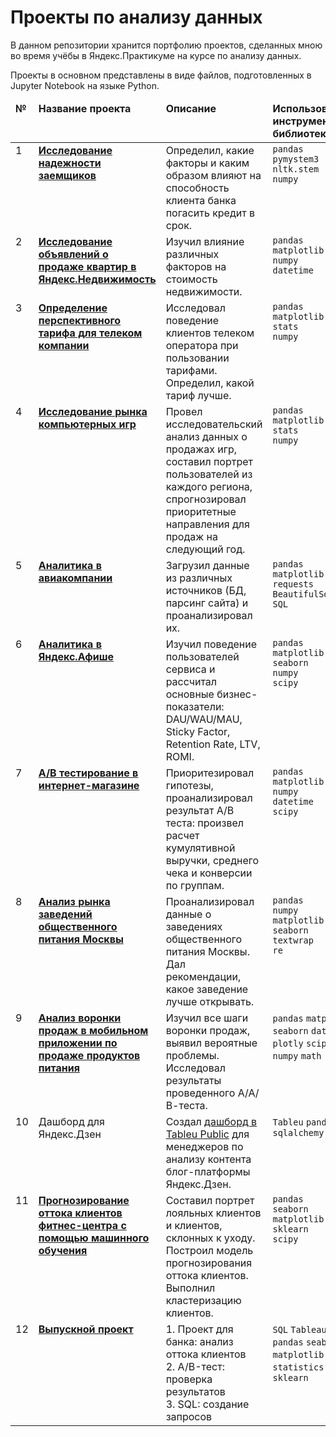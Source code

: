 # Проекты по анализу данных
В данном репозитории хранится портфолию проектов, сделанных мною во время учёбы в Яндекс.Практикуме на курсе по анализу данных.

Проекты в основном представлены в виде файлов, подготовленных в Jupyter Notebook на языке Python.

<table>
 <thead valign="top">
    <tr>
       <td><b>№</b></td>
       <td><b>Название проекта</b></td>
       <td><b>Описание</b></td> 
       <td><b>Использованные инструменты и библиотеки</b></td> 
   </tr> 
</thead>
<tbody  valign="top">
    <tr>
       <td>1</td>
       <td>
          <b>
             <a href="https://github.com/galaleksey/yandex-praktikum/tree/main/01_preprocessing_credit-scoring">
             Исследование надежности заемщиков</a>
          </b>
     </td>
     <td>
        Определил, какие факторы и каким образом влияют на способность клиента банка погасить кредит в срок.
    </td>
    <td>
        <code>pandas</code><br/>
        <code>pymystem3</code><br/>
        <code>nltk.stem</code><br/>
        <code>numpy</code>
    </td>
</tr>
<tr>
   <td>2</td>  
   <td>
      <b>
         <a href="https://github.com/galaleksey/yandex-praktikum/tree/main/02_eda_apartment-advertisements">
         Исследование объявлений о продаже квартир в Яндекс.Недвижимость</a>
     </b>
 </td>
 <td>
    Изучил влияние различных факторов на стоимость недвижимости.
</td>
<td>
    <code>pandas</code><br>
    <code>matplotlib</code><br>
    <code>numpy</code><br>
    <code>datetime</code><br>
</td>
</tr>
<tr>
   <td>3</td>
   <td>
      <b>
         <a href="https://github.com/galaleksey/yandex-praktikum/tree/main/03_statistics_telecom">
         Определение перспективного тарифа для телеком компании</a>
     </b>
 </td>
 <td>
    Исследовал поведение клиентов телеком оператора при пользовании тарифами. Определил, какой тариф лучше.
</td>
<td>
        <code>pandas</code><br>
        <code>matplotlib</code><br>
        <code>stats</code><br>
        <code>numpy</code><br><br>
</td>
</tr>
<tr>
   <td>4</td>
   <td>
      <b>
         <a href="https://github.com/galaleksey/yandex-praktikum/tree/main/04_games-market-research">
         Исследование рынка компьютерных игр</a>
     </b>
 </td>
 <td>
    Провел исследовательский анализ данных о продажах игр, составил портрет пользователей из каждого региона, 
    спрогнозировал приоритетные направления для продаж на следующий год.
</td>
<td>
        <code>pandas</code><br>
        <code>matplotlib</code><br>
        <code>stats</code><br>
        <code>numpy</code>
</td>
</tr>
<tr>
   <td>5</td>
   <td>
      <b>
         <a href="https://github.com/galaleksey/yandex-praktikum/tree/main/05_etl_flights">
         Аналитика в авиакомпании</a>
     </b>
 </td>
 <td>
    Загрузил данные из различных источников (БД, парсинг сайта) и проанализировал их.
</td>
<td>
        <code>pandas</code><br>
        <code>matplotlib</code><br>
        <code>requests</code><br>
        <code>BeautifulSoup</code><br>
        <code>SQL</code>
</td>
</tr>
<tr>
   <td>6</td>
   <td>
      <b>
         <a href="https://github.com/galaleksey/yandex-praktikum/tree/main/06_business_metrics">
         Аналитика в Яндекс.Афише</a>
     </b>
 </td>
 <td>
    Изучил поведение пользователей сервиса и рассчитал основные бизнес-показатели: DAU/WAU/MAU, Sticky Factor, Retention Rate, LTV, ROMI.
</td>
<td>
        <code>pandas</code><br>
        <code>matplotlib</code><br>
        <code>seaborn</code><br>
        <code>numpy</code><br>
        <code>scipy</code>
</td>
</tr>
<tr>
   <td>7</td>
   <td>
      <b>
         <a href="https://github.com/galaleksey/yandex-praktikum/tree/main/07_a-b-testing_e-commerce">
         A/B тестирование в интернет-магазине</a>
     </b>
 </td>
 <td>
    Приоритезировал гипотезы, проанализировал результат А/В теста: произвел расчет кумулятивной 
    выручки, среднего чека и конверсии по группам.
</td>
<td>
        <code>pandas</code><br>
        <code>matplotlib</code><br>
        <code>numpy</code><br>
        <code>datetime</code><br>
        <code>scipy</code>
</td>
</tr>
<tr>
   <td>8</td>
   <td>
      <b>
         <a href="https://github.com/galaleksey/yandex-praktikum/tree/main/08_vizualization_restaurants">
         Анализ рынка заведений общественного питания Москвы</a>
     </b>
 </td>
 <td>
    Проанализировал данные о заведениях общественного питания Москвы. Дал рекомендации, какое заведение лучше открывать.
</td>
<td>
        <code>pandas</code><br>
        <code>numpy</code><br>
        <code>matplotlib</code><br>
        <code>seaborn</code><br>
        <code>textwrap</code><br>
        <code>re</code>
</td>
</tr>
<tr>
   <td>9</td>
   <td>
      <b>
         <a href="https://github.com/galaleksey/yandex-praktikum/tree/main/09_conversion_funnel_a-b">
         Анализ воронки продаж в мобильном приложении по продаже продуктов питания</a>
     </b>
 </td>
 <td>
    Изучил все шаги воронки продаж, выявил вероятные проблемы. Исследовал результаты проведенного А/А/В-теста.
</td>
<td>
        <code>pandas</code>
        <code>matplotlib</code>
        <code>seaborn</code>
        <code>datetime</code>
        <code>plotly</code>
        <code>scipy</code>
        <code>numpy</code>
        <code>math</code>
</td>
</tr>
<tr>
   <td>10</td>
   <td>
         Дашборд для Яндекс.Дзен
 </td>
 <td>
    Создал <a href="https://public.tableau.com/profile/galaleksey#!/vizhome/Project11_Zen/Dashboard">дашборд в Tableu Public</a> для менеджеров по анализу контента блог-платформы Яндекс.Дзен.
</td>
<td>
        <code>Tableu</code>
        <code>pandas</code><br>
        <code>sqlalchemy</code><br>
</td>
</tr>
<tr>
   <td>11</td>
   <td>
      <b>
         <a href="https://github.com/galaleksey/yandex-praktikum/tree/main/11_ml_fitness">
         Прогнозирование оттока клиентов фитнес-центра с помощью машинного обучения</a>
     </b>
 </td>
 <td>
    Составил портрет лояльных клиентов и клиентов, склонных к уходу. Построил модель прогнозирования оттока клиентов. Выполнил кластеризацию клиентов.
</td>
<td>
        <code>pandas</code><br>
        <code>seaborn</code><br>
        <code>matplotlib</code><br>
        <code>sklearn</code><br>
        <code>scipy</code>
</td>
</tr>
<tr>
   <td>12</td>
   <td>
      <b>
         <a href="https://github.com/galaleksey/yandex-praktikum/tree/main/12_final_project">
         Выпускной проект</a>
     </b>
 </td>
 <td>
   1. Проект для банка: анализ оттока клиентов<br>
   2. A/B-тест: проверка результатов<br>
   3. SQL: создание запросов
</td>
<td>
        <code>SQL</code>
        <code>Tableau</code>
        <code>pandas</code>
        <code>seaborn</code>
        <code>matplotlib</code>
        <code>numpy</code>
        <code>statistics</code>
        <code>scipy</code>
        <code>sklearn</code>
</td>
</tr>
</tbody>
</table>
